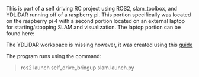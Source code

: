 
This is part of a self driving RC project using ROS2, slam_toolbox, and YDLiDAR running off of a raspberry pi.  This portion specifically was located on the raspberry pi 4 with a second portion located on an external laptop for starting/stopping SLAM and visualization. 
The laptop portion can be found here: 


The YDLiDAR workspace is missing however, it was created using this [guide](https://github.com/VincentTTon/YDLidar-X4-Ubuntu-22.04)

The program runs using the command: 
>ros2 launch self_drive_bringup slam.launch.py 

